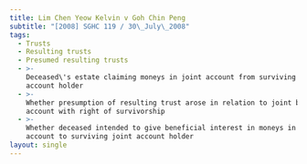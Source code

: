 ```yaml
---
title: Lim Chen Yeow Kelvin v Goh Chin Peng
subtitle: "[2008] SGHC 119 / 30\_July\_2008"
tags:
  - Trusts
  - Resulting trusts
  - Presumed resulting trusts
  - >-
    Deceased\'s estate claiming moneys in joint account from surviving joint
    account holder
  - >-
    Whether presumption of resulting trust arose in relation to joint bank
    account with right of survivorship
  - >-
    Whether deceased intended to give beneficial interest in moneys in joint
    account to surviving joint account holder
layout: single
---
```


